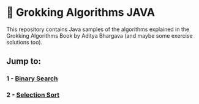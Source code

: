 # 🔰 Grokking Algorithms JAVA

This repository contains Java samples of the algorithms explained in the Grokking Algorithms Book by Aditya Bhargava (and maybe some exercise solutions too).

## Jump to:

### 1 - [Binary Search](src/BinarySearch.java)
### 2 - [Selection Sort](src/SelectionSort.java)
